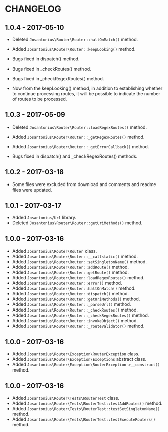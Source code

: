 # CHANGELOG

## 1.0.4 - 2017-05-10
* Deleted `Josantonius\Router\Router::haltOnMatch()` method.
* Added   `Josantonius\Router\Router::keepLooking()` method.

* Bugs fixed in dispatch() method.
* Bugs fixed in _checkRoutes() method.
* Bugs fixed in _checkRegexRoutes() method.

* Now from the keepLooking() method, in addition to establishing whether to continue processing routes, it will be possible to indicate the number of routes to be processed.

## 1.0.3 - 2017-05-09
* Deleted `Josantonius\Router\Router::loadRegexRoutes()` method.
* Added   `Josantonius\Router\Router::_getRegexRoutes()` method.
* Added   `Josantonius\Router\Router::_getErrorCallback()` method.

* Bugs fixed in dispatch() and _checkRegexRoutes() methods.

## 1.0.2 - 2017-03-18
* Some files were excluded from download and comments and readme files were updated.

## 1.0.1 - 2017-03-17
* Added   `Josantonius/Url` library.
* Deleted `Josantonius\Router\Router::getUriMethods()` method.

## 1.0.0 - 2017-03-16
* Added `Josantonius\Router\Router` class.
* Added `Josantonius\Router\Router::__callstatic()` method.
* Added `Josantonius\Router\Router::setSingletonName()` method.
* Added `Josantonius\Router\Router::addRoute()` method.
* Added `Josantonius\Router\Router::getRoute()` method.
* Added `Josantonius\Router\Router::loadRegexRoutes()` method.
* Added `Josantonius\Router\Router::error()` method.
* Added `Josantonius\Router\Router::haltOnMatch()` method.
* Added `Josantonius\Router\Router::dispatch()` method.
* Added `Josantonius\Router\Router::getUriMethods()` method.
* Added `Josantonius\Router\Router::_parseUrl()` method.
* Added `Josantonius\Router\Router::_checkRoutes()` method.
* Added `Josantonius\Router\Router::_checkRegexRoutes()` method.
* Added `Josantonius\Router\Router::invokeObject()` method.
* Added `Josantonius\Router\Router::_routeValidator()` method.

## 1.0.0 - 2017-03-16
* Added `Josantonius\Router\Exception\RouterException` class.
* Added `Josantonius\Router\Exception\Exceptions` abstract class.
* Added `Josantonius\Router\Exception\RouterException->__construct()` method.

## 1.0.0 - 2017-03-16
* Added `Josantonius\Router\Tests\RouterTest` class.
* Added `Josantonius\Router\Tests\RouterTest::testAddRoutes()` method.
* Added `Josantonius\Router\Tests\RouterTest::testSetSingletonName()` method.
* Added `Josantonius\Router\Tests\RouterTest::testExecuteRouters()` method.
